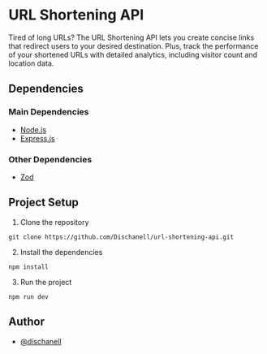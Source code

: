# URL Shortening API

Tired of long URLs? The URL Shortening API lets you create concise links that redirect users to your desired destination. Plus, track the performance of your shortened URLs with detailed analytics, including visitor count and location data.


## Dependencies

### Main Dependencies

- [Node.js](https://nodejs.org/en)
- [Express.js](https://expressjs.com/)

### Other Dependencies

- [Zod](https://zod.dev/)


## Project Setup

1. Clone the repository
```
git clone https://github.com/Dischanell/url-shortening-api.git
```

2. Install the dependencies
```
npm install
```

3. Run the project
```
npm run dev
```


## Author

- [@dischanell](https://github.com/Dischanell)